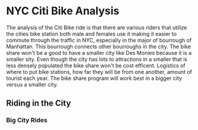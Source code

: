 # NYC Citi Bike Analysis 
The analysis of the Citi Bike ride is that there are various riders that utilize 
the cities bike station both male and females use it making it easier to 
commute through the traffic in NYC, especially in the major of bourrough of Manhattan. 
This bourrough connects other bourroughs in the city. The bike share won't be a good to have a smaller
city like Des Monies because it is a smaller sity. Even though the city has lots to attractions in a smaller that 
is less densely populated the bike share won't be cost efficent. Logistics of where to put bike stations, 
how far they will be from one another, amount of tourist each year. 
The bike share program will work best in a bigger city versus a smaller city. 
## Riding in the City
### Big City Rides
